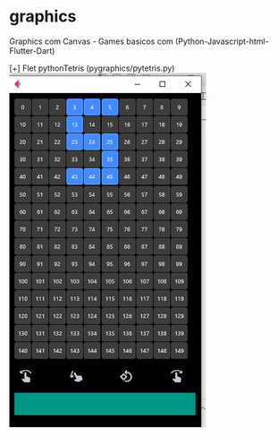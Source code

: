 # graphics
Graphics com Canvas - Games basicos com (Python-Javascript-html-Flutter-Dart)

[+]  Flet pythonTetris 
 (pygraphics/pytetris.py) 
![](pygraphics/pytetris.png)
